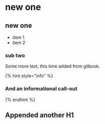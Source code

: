 # new one

## new one

* item 1
* item 2

### sub two

Some more text, this time added from gitbook.

{% hint style="info" %}
### And an informational call-out
{% endhint %}

## Appended another H1

